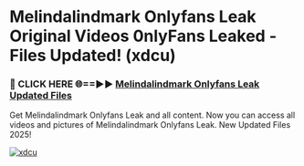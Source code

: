 # Melindalindmark Onlyfans Leak Original Videos 0nlyFans Leaked - Files Updated! (xdcu)

<h3>🔴 CLICK HERE 🌐==►► <a href="https://tinyurl.com/2jnfzry5" rel="nofollow">Melindalindmark Onlyfans Leak Updated Files</a></h3>

Get Melindalindmark Onlyfans Leak and all content. Now you can access all videos and pictures of Melindalindmark Onlyfans Leak. New Updated Files 2025!

[![xdcu](https://i.imgur.com/GyGTBgg.gif)](https://tinyurl.com/2jnfzry5)
